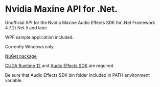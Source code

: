 # Nvidia Maxine API for .Net.

Unofficial API for the Nvidia Maxine Audio Effects SDK for .Net Framework 4.7.2/.Net 5 and later.

WPF sample application included.

Currently Windows only.

[NuGet package](https://www.nuget.org/packages/NvidiaMaxine.AudioEffects/)

[CUDA Runtime 12](https://developer.nvidia.com/cuda-downloads) and [Audio Effects SDK](https://catalog.ngc.nvidia.com/orgs/nvidia/teams/maxine/collections/maxine) are required.

Be sure that Audio Effects SDK bin folder included in PATH environment variable.